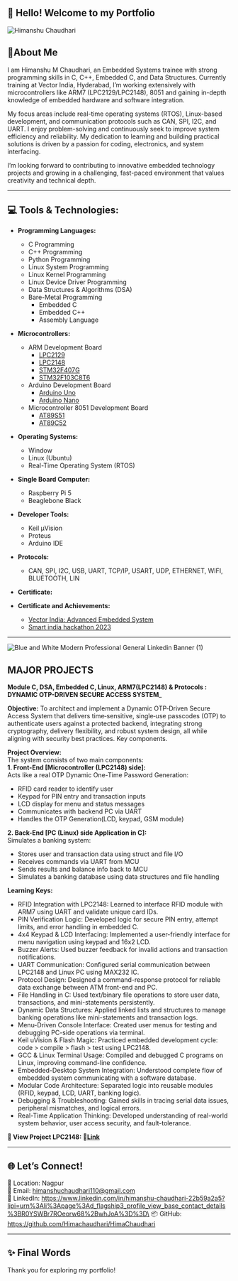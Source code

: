 ## 👋 Hello! Welcome to my Portfolio 

![Himanshu Chaudhari](https://github.com/Himachaudhari/HimaChaudhari)


## 📌About Me

I am Himanshu M Chaudhari, an Embedded Systems trainee with strong programming skills in C, C++, Embedded C, and Data Structures. Currently training at Vector India, Hyderabad, I’m working extensively with microcontrollers like ARM7 (LPC2129/LPC2148), 8051 and gaining in-depth knowledge of embedded hardware and software integration.

My focus areas include real-time operating systems (RTOS), Linux-based development, and communication protocols such as CAN, SPI, I2C, and UART. I enjoy problem-solving and continuously seek to improve system efficiency and reliability. My dedication to learning and building practical solutions is driven by a passion for coding, electronics, and system interfacing.

I’m looking forward to contributing to innovative embedded technology projects and growing in a challenging, fast-paced environment that values creativity and technical depth.

________________________________________________________________________________________________________________________________________________________________________________________________________________________________________________________________________________________________________________________________________________________________________________
## 💻 Tools & Technologies:

 - __Programming Languages:__
      - C Programming 
      - C++ Programming
      - Python Programming
      - Linux System Programming
      - Linux Kernel Programming
      - Linux Device Driver Programming 
      - Data Structures & Algorithms (DSA)
      - Bare-Metal Programming
           - Embedded C
           - Embedded C++
           - Assembly Language 

 - __Microcontrollers:__
      - ARM Development Board
           - [LPC2129](https://github.com/Himachaudhari/Dynamic-OTP-Driven-Secure-Access-System.git)
           - [LPC2148](https://github.com/Himachaudhari/Dynamic-OTP-Driven-Secure-Access-System/blob/main/LPC214x%20Manual.pdf)
           - [STM32F407G]()
           - [STM32F103C8T6]()
      - Arduino Development Board
           - [Arduino Uno]()
           - [Arduino Nano]()
      - Microcontroller 8051 Development Board
           - [AT89S51](https://github.com/Himachaudhari/Dynamic-OTP-Driven-Secure-Access-System/blob/main/AT24C256.pdf)
           - [AT89C52](https://github.com/Himachaudhari/Dynamic-OTP-Driven-Secure-Access-System/blob/main/AT24C256.pdf)

 - __Operating Systems:__
    - Window
    - Linux (Ubuntu)
    - Real-Time Operating System (RTOS)

 - __Single Board Computer:__
    - Raspberry Pi 5
    - Beaglebone Black

 - __Developer Tools:__
    - Keil µVision
    - Proteus
    - Arduino IDE

 - __Protocols:__
    - CAN, SPI, I2C, USB, UART, TCP/IP, USART, UDP, ETHERNET, WIFI, BLUETOOTH, LIN

 - __Certificate:__
 - __Certificate and Achievements:__
    - [Vector India: Advanced Embedded System](https://drive.google.com/file/d/1nTKeDTNMIQDpTZGpLLPsMFHwkrV1Ie2T/view?usp=drivesdk)
   - [Smart india hackathon 2023](https://drive.google.com/file/d/1nSFFJ127w64BKGxnjHH7jbN6gDz8g8I6/view?usp=drivesdk)
________________________________________________________________________________________________________________________________________________________________________________________________________________________________________________________________________________________________________________________________________________________________________________
![Blue and White Modern Professional General Linkedin Banner (1)](<img width="3780" height="1890" alt="Cream Blue Horizontal Simple Ramadan Kareem Islamic Banner " src="https://github.com/user-attachments/assets/c76f7d6b-9e5d-4d63-9d95-6c30fee5bf93" />
)

## MAJOR PROJECTS

__Module C, DSA, Embedded C, Linux, ARM7(LPC2148) & Protocols : DYNAMIC OTP-DRIVEN SECURE ACCESS SYSTEM___

__Objective:__ To architect and implement a Dynamic OTP‑Driven Secure Access System that delivers time‑sensitive, single‑use passcodes (OTP) to authenticate users against a protected backend, integrating strong cryptography, delivery flexibility, and robust system design, all while aligning with security best practices. Key components.


__Project Overview:__\
The system consists of two main components: \
__1. Front-End [Microcontroller (LPC2148) side]:__\
Acts like a real OTP Dynamic One-Time Password Generation:
 - RFID card reader to identify user
 - Keypad for PIN entry and transaction inputs
 - LCD display for menu and status messages
 - Communicates with backend PC via UART
 - Handles the OTP Generation(LCD, keypad, GSM module) 

__2. Back-End [PC (Linux) side Application in C]:__\
Simulates a banking system:
 - Stores user and transaction data using struct and file I/O
 - Receives commands via UART from MCU
 - Sends results and balance info back to MCU
 - Simulates a banking database using data structures and file handling 

__Learning Keys:__
 - RFID Integration with LPC2148: Learned to interface RFID module with ARM7 using UART and validate unique card IDs.
 - PIN Verification Logic: Developed logic for secure PIN entry, attempt limits, and error handling in embedded C.
 - 4x4 Keypad & LCD Interfacing: Implemented a user-friendly interface for menu navigation using keypad and 16x2 LCD.
 - Buzzer Alerts: Used buzzer feedback for invalid actions and transaction notifications.
 - UART Communication: Configured serial communication between LPC2148 and Linux PC using MAX232 IC.
 - Protocol Design: Designed a command-response protocol for reliable data exchange between ATM front-end and PC.
 - File Handling in C: Used text/binary file operations to store user data, transactions, and mini-statements persistently.
 - Dynamic Data Structures: Applied linked lists and structures to manage banking operations like mini-statements and transaction logs.
 - Menu-Driven Console Interface: Created user menus for testing and debugging PC-side operations via terminal.
 - Keil uVision & Flash Magic: Practiced embedded development cycle: code > compile > flash > test using LPC2148.
 - GCC & Linux Terminal Usage: Compiled and debugged C programs on Linux, improving command-line confidence.
 - Embedded-Desktop System Integration:  Understood complete flow of embedded system communicating with a software database.
 - Modular Code Architecture: Separated logic into reusable modules (RFID, keypad, LCD, UART, banking logic).
 - Debugging & Troubleshooting: Gained skills in tracing serial data issues, peripheral mismatches, and logical errors.
 - Real-Time Application Thinking: Developed understanding of real-world system behavior, user access security, and fault-tolerance.

__📁 View Project LPC2148: 🔗[Link]()__
________________________________________________________________________________________________________________________________________________________________________________________________________________________________________________________________________________________________________________________________________________________________________________

## 🌐 Let’s Connect!
📍 Location: Nagpur\
📧 Email: himanshuchaudhari110@gmail.com \
🔗 LinkedIn: https://www.linkedin.com/in/himanshu-chaudhari-22b59a2a5?lipi=urn%3Ali%3Apage%3Ad_flagship3_profile_view_base_contact_details%3BR0YSWBr7ROeorw68%2BwhJoA%3D%3D\
📦 GitHub: https://github.com/Himachaudhari/HimaChaudhari

________________________________________________________________________________________________________________________________________________________________________________________________________________________________________________________________________________________________________________________________________________________________________________

## ✨ Final Words
Thank you for exploring my portfolio!
